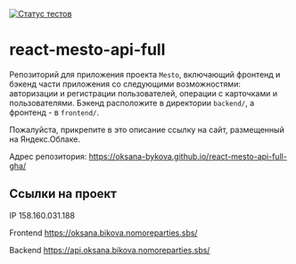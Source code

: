 [![Статус тестов](../../actions/workflows/tests.yml/badge.svg)](../../actions/workflows/tests.yml)

# react-mesto-api-full
Репозиторий для приложения проекта `Mesto`, включающий фронтенд и бэкенд части приложения со следующими возможностями: авторизации и регистрации пользователей, операции с карточками и пользователями. Бэкенд расположите в директории `backend/`, а фронтенд - в `frontend/`. 
  
Пожалуйста, прикрепите в это описание ссылку на сайт, размещенный на Яндекс.Облаке.

Адрес репозитория: https://oksana-bykova.github.io/react-mesto-api-full-gha/

## Ссылки на проект

IP 158.160.031.188

Frontend https://oksana.bikova.nomoreparties.sbs/

Backend https://api.oksana.bikova.nomoreparties.sbs/

